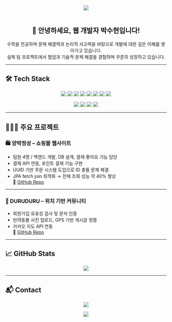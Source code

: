 <div align="center">
  <img src="https://capsule-render.vercel.app/api?type=rounded&color=b8ecf9&height=120&text=Hello%20World!&fontColor=000000&fontSize=70" />
</div>

<br/>

<div align="center">

## 👋 안녕하세요, 웹 개발자 박수현입니다!

수학을 전공하며 문제 해결력과 논리적 사고력을 바탕으로 개발에 대한 깊은 이해를 쌓아가고 있습니다.  
실제 팀 프로젝트에서 협업과 기술적 문제 해결을 경험하며 꾸준히 성장하고 있습니다.

</div>

---

## 🛠️ Tech Stack

<p align="center">
  <img src="https://img.shields.io/badge/Java-007396?style=flat&logo=Java&logoColor=white"/>
  <img src="https://img.shields.io/badge/SpringBoot-6DB33F?style=flat&logo=spring&logoColor=white"/>
  <img src="https://img.shields.io/badge/JPA-59666C?style=flat&logoColor=white"/>
  <img src="https://img.shields.io/badge/MySQL-4479A1?style=flat&logo=MySQL&logoColor=white"/>
  <img src="https://img.shields.io/badge/HTML5-E34F26?style=flat&logo=HTML5&logoColor=white"/>
  <img src="https://img.shields.io/badge/CSS3-1572B6?style=flat&logo=CSS3&logoColor=white"/>
  <img src="https://img.shields.io/badge/JavaScript-F7DF1E?style=flat&logo=JavaScript&logoColor=black"/>
  <img src="https://img.shields.io/badge/Bootstrap-7952B3?style=flat&logo=Bootstrap&logoColor=white"/>
</p>

<p align="center">
  <img src="https://img.shields.io/badge/Git-F05032?style=flat&logo=Git&logoColor=white"/>
  <img src="https://img.shields.io/badge/GitHub-181717?style=flat&logo=GitHub&logoColor=white"/>
  <img src="https://img.shields.io/badge/Postman-FF6C37?style=flat&logo=Postman&logoColor=white"/>
  <img src="https://img.shields.io/badge/Notion-000000?style=flat&logo=Notion&logoColor=white"/>
</p>

---

## 👩🏻‍💻 주요 프로젝트

### 🛍 양박정성 – 쇼핑몰 웹사이트
- 팀원 4명 / 백엔드 개발, DB 설계, 결제·좋아요 기능 담당
- 결제 API 연동, 포인트 결제 기능 구현
- UUID 기반 주문 시스템 도입으로 ID 충돌 문제 해결
- JPA fetch join 최적화 → 전체 조회 성능 약 40% 향상  
🔗 [GitHub Repo](https://github.com/GogiDosirak/YPJS.git)

---

### 🐾 DURUDURU – 위치 기반 커뮤니티
- 회원가입 유효성 검사 및 문자 인증
- 반려동물 사진 업로드, GPS 기반 게시글 정렬
- 카카오 지도 API 연동  
🔗 [GitHub Repo](https://github.com/GogiDosirak/duruduru-project.git)

---

## 📈 GitHub Stats

<p align="center">
  <img src="https://github-readme-stats.vercel.app/api/top-langs/?username=soo59599&layout=compact&bg_color=180,b8ecf9,ffffff&title_color=000000&text_color=000000"/>
</p>

---

## 📬 Contact

<p align="center">
  <a href="mailto:soo59599@naver.com">
    <img src="https://img.shields.io/badge/Email-soo59599@naver.com-blue?style=flat&logo=Gmail&logoColor=white"/>
  </a>
</p>

<p align="center">
  <a href="https://solved.ac/soo5959">
    <img src="http://mazassumnida.wtf/api/v2/generate_badge?boj=soo5959"/>
  </a>
</p>


